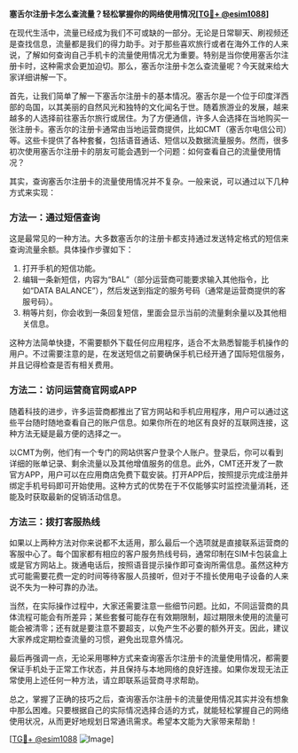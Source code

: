 **塞舌尔注册卡怎么查流量？轻松掌握你的网络使用情况[[TG💪+ @esim1088](https://t.me/s/esim1088)]**

在现代生活中，流量已经成为我们不可或缺的一部分。无论是日常聊天、刷视频还是查找信息，流量都是我们的得力助手。对于那些喜欢旅行或者在海外工作的人来说，了解如何查询自己手机卡的流量使用情况尤为重要。特别是当你使用塞舌尔注册卡时，这种需求会更加迫切。那么，塞舌尔注册卡怎么查流量呢？今天就来给大家详细讲解一下。

首先，让我们简单了解一下塞舌尔注册卡的基本情况。塞舌尔是一个位于印度洋西部的岛国，以其美丽的自然风光和独特的文化闻名于世。随着旅游业的发展，越来越多的人选择前往塞舌尔旅行或居住。为了方便通信，许多人会选择在当地购买一张注册卡。塞舌尔的注册卡通常由当地运营商提供，比如CMT（塞舌尔电信公司）等。这些卡提供了各种套餐，包括语音通话、短信以及数据流量服务。然而，很多初次使用塞舌尔注册卡的朋友可能会遇到一个问题：如何查看自己的流量使用情况？

其实，查询塞舌尔注册卡的流量使用情况并不复杂。一般来说，可以通过以下几种方式来实现：

### 方法一：通过短信查询

这是最常见的一种方法。大多数塞舌尔的注册卡都支持通过发送特定格式的短信来查询流量余额。具体操作步骤如下：

1. 打开手机的短信功能。
2. 编辑一条新短信，内容为“BAL”（部分运营商可能要求输入其他指令，比如“DATA BALANCE”），然后发送到指定的服务号码（通常是运营商提供的客服号码）。
3. 稍等片刻，你会收到一条回复短信，里面会显示当前的流量剩余量以及其他相关信息。

这种方法简单快捷，不需要额外下载任何应用程序，适合不太熟悉智能手机操作的用户。不过需要注意的是，在发送短信之前要确保手机已经开通了国际短信服务，并且记得检查是否有相关费用。

### 方法二：访问运营商官网或APP

随着科技的进步，许多运营商都推出了官方网站和手机应用程序，用户可以通过这些平台随时随地查看自己的账户信息。如果你所在的地区有良好的互联网连接，这种方法无疑是最方便的选择之一。

以CMT为例，他们有一个专门的网站供客户登录个人账户。登录后，你可以看到详细的账单记录、剩余流量以及其他增值服务的信息。此外，CMT还开发了一款官方APP，用户可以在应用商店免费下载安装。打开APP后，按照提示完成注册并绑定手机号码即可开始使用。这种方式的优势在于不仅能够实时监控流量消耗，还能及时获取最新的促销活动信息。

### 方法三：拨打客服热线

如果以上两种方法对你来说都不太适用，那么最后一个选项就是直接联系运营商的客服中心了。每个国家都有相应的客户服务热线号码，通常印制在SIM卡包装盒上或是官方网站上。拨通电话后，按照语音提示操作即可查询所需信息。虽然这种方式可能需要花费一定的时间等待客服人员接听，但对于不擅长使用电子设备的人来说不失为一种可靠的办法。

当然，在实际操作过程中，大家还需要注意一些细节问题。比如，不同运营商的具体流程可能会有所差异；某些套餐可能存在有效期限制，超过期限未使用的流量可能会被清零；还有就是要注意不要超支，以免产生不必要的额外开支。因此，建议大家养成定期检查流量的习惯，避免出现意外情况。

最后再强调一点，无论采用哪种方式来查询塞舌尔注册卡的流量使用情况，都需要保证手机处于正常工作状态，并且保持与本地网络的良好连接。如果你发现无法正常使用上述任何一种方法，请立即联系运营商寻求帮助。

总之，掌握了正确的技巧之后，查询塞舌尔注册卡的流量使用情况其实并没有想象中那么困难。只要根据自己的实际情况选择合适的方式，就能轻松掌握自己的网络使用状况，从而更好地规划日常通讯需求。希望本文能为大家带来帮助！

[[TG💪+ @esim1088](https://t.me/s/esim1088) ![Image](https://i.postimg.cc/4NQfJmqS/Snipaste-2025-05-13-00-14-12.png)]